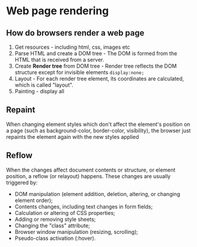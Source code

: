# Web page rendering
## How do browsers render a web page

1. Get resources - including html, css, images etc
2. Parse HTML and create a DOM tree - The DOM is formed from the HTML that is received from a server.
3. Create **Render tree** from DOM tree - Render tree reflects the DOM structure except for invisible elements `display:none;`
4. Layout - For each render tree element, its coordinates are calculated, which is called "layout".
5. Painting - display all

## Repaint

When changing element styles which don't affect the element's position on a page (such as background-color, border-color, visibility), the browser just repaints the element again with the new styles applied

## Reflow

When the changes affect document contents or structure, or element position, a reflow (or relayout) happens. These changes are usually triggered by:

- DOM manipulation (element addition, deletion, altering, or changing element order);
- Contents changes, including text changes in form fields;
- Calculation or altering of CSS properties;
- Adding or removing style sheets;
- Changing the "class" attribute;
- Browser window manipulation (resizing, scrolling);
- Pseudo-class activation (:hover).